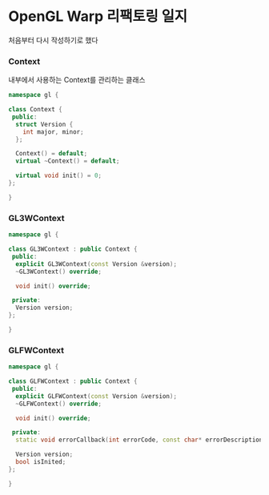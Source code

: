 # OpenGL Warp 리팩토링 일지

처음부터 다시 작성하기로 했다



### Context

내부에서 사용하는 Context를 관리하는 클래스

```c++
namespace gl {

class Context {
 public:
  struct Version {
    int major, minor;
  };

  Context() = default;
  virtual ~Context() = default;

  virtual void init() = 0;
};

}
```

### GL3WContext

```c++
namespace gl {

class GL3WContext : public Context {
 public:
  explicit GL3WContext(const Version &version);
  ~GL3WContext() override;

  void init() override;

 private:
  Version version;
};

}
```

### GLFWContext

```c++
namespace gl {

class GLFWContext : public Context {
 public:
  explicit GLFWContext(const Version &version);
  ~GLFWContext() override;

  void init() override;

 private:
  static void errorCallback(int errorCode, const char* errorDescription);

  Version version;
  bool isInited;
};

}
```

